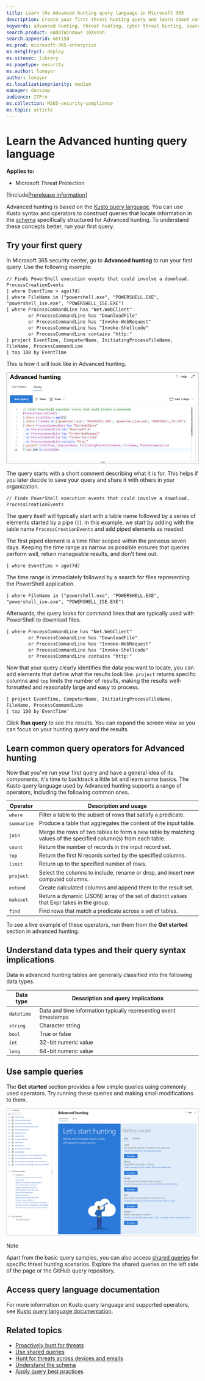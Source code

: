 ```yaml
---
title: Learn the Advanced hunting query language in Microsoft 365
description: Create your first threat hunting query and learn about common operators and other aspects of the Advanced hunting query language
keywords: advanced hunting, threat hunting, cyber threat hunting, search, query, language, learn, first query, telemetry, events, telemetry, custom detections, schema, kusto, operators, data types
search.product: eADQiWindows 10XVcnh
search.appverid: met150
ms.prod: microsoft-365-enterprise
ms.mktglfcycl: deploy
ms.sitesec: library
ms.pagetype: security
ms.author: lomayor
author: lomayor
ms.localizationpriority: medium
manager: dansimp
audience: ITPro
ms.collection: M365-security-compliance 
ms.topic: article
---
```


# Learn the Advanced hunting query language

**Applies to:**
- Microsoft Threat Protection

[!include[Prerelease information](prerelease.md)]

Advanced hunting is based on the [Kusto query language](https://docs.microsoft.com/azure/kusto/query/). You can use Kusto syntax and operators to construct queries that locate information in the [schema](advanced-hunting-schema-tables.md) specifically structured for Advanced hunting. To understand these concepts better, run your first query.

## Try your first query

In Microsoft 365 security center, go to **Advanced hunting** to run your first query. Use the following example:

```
// Finds PowerShell execution events that could involve a download.
ProcessCreationEvents  
| where EventTime > ago(7d)
| where FileName in ("powershell.exe", "POWERSHELL.EXE", "powershell_ise.exe", "POWERSHELL_ISE.EXE") 
| where ProcessCommandLine has "Net.WebClient"
        or ProcessCommandLine has "DownloadFile"
        or ProcessCommandLine has "Invoke-WebRequest"
        or ProcessCommandLine has "Invoke-Shellcode"
        or ProcessCommandLine contains "http:"
| project EventTime, ComputerName, InitiatingProcessFileName, FileName, ProcessCommandLine
| top 100 by EventTime
```

This is how it will look like in Advanced hunting.

![Image of Microsoft Defender ATP Advanced hunting query](../images/advanced-hunting-query-example.png)

The query starts with a short comment describing what it is for. This helps if you later decide to save your query and share it with others in your organization.

```
// Finds PowerShell execution events that could involve a download.
ProcessCreationEvents
```

The query itself will typically start with a table name followed by a series of elements started by a pipe (`|`). In this example, we start by adding  with the table name `ProcessCreationEvents` and add piped elements as needed.

The first piped element is a time filter scoped within the previous seven days. Keeping the time range as narrow as possible ensures that queries perform well, return manageable results, and don't time out.

```
| where EventTime > ago(7d)
```

The time range is immediately followed by a search for files representing the PowerShell application.

```
| where FileName in ("powershell.exe", "POWERSHELL.EXE", "powershell_ise.exe", "POWERSHELL_ISE.EXE")
```

Afterwards, the query looks for command lines that are typically used with PowerShell to download files.

```
| where ProcessCommandLine has "Net.WebClient"
        or ProcessCommandLine has "DownloadFile"
        or ProcessCommandLine has "Invoke-WebRequest"
        or ProcessCommandLine has "Invoke-Shellcode"
        or ProcessCommandLine contains "http:"
```

Now that your query clearly identifies the data you want to locate, you can add elements that define what the results look like. `project` returns specific columns and `top` limits the number of results, making the results well-formatted and reasonably large and easy to process.

```
| project EventTime, ComputerName, InitiatingProcessFileName, FileName, ProcessCommandLine
| top 100 by EventTime'
```

Click **Run query** to see the results. You can expand the screen view so you can focus on your hunting query and the results.

## Learn common query operators for Advanced hunting

Now that you've run your first query and have a general idea of its components, it's time to backtrack a little bit and learn some basics. The Kusto query language used by Advanced hunting supports a range of operators, including the following common ones.

| Operator | Description and usage |
|--|--|
| `where` | Filter a table to the subset of rows that satisfy a predicate. |
| `summarize` | Produce a table that aggregates the content of the input table. |
| `join` | Merge the rows of two tables to form a new table by matching values of the specified column(s) from each table. |
| `count` | Return the number of records in the input record set. |
| `top` | Return the first N records sorted by the specified columns. |
| `limit` | Return up to the specified number of rows. |
| `project` | Select the columns to include, rename or drop, and insert new computed columns. |
| `extend` | Create calculated columns and append them to the result set. |
| `makeset` |  Return a dynamic (JSON) array of the set of distinct values that Expr takes in the group. |
| `find` | Find rows that match a predicate across a set of tables. |

To see a live example of these operators, run them from the **Get started** section in advanced hunting.

## Understand data types and their query syntax implications

Data in advanced hunting tables are generally classified into the following data types.

| Data type | Description and query implications |
|--|--|
| `datetime` | Data and time information typically representing event timestamps |
| `string` | Character string |
| `bool` | True or false |
| `int` | 32-bit numeric value  |
| `long` | 64-bit numeric value |

## Use sample queries

The **Get started** section provides a few simple queries using commonly used operators. Try running these queries and making small modifications to them.

![Image of Advanced hunting window](../images/advanced-hunting-get-started.png)

>[!NOTE]
>Apart from the basic query samples, you can also access [shared queries](advanced-hunting-shared-queries.md) for specific threat hunting scenarios. Explore the shared queries on the left side of the page or the GitHub query repository.

## Access query language documentation

For more information on Kusto query language and supported operators, see [Kusto query language documentation](https://docs.microsoft.com/azure/kusto/query/).

## Related topics
- [Proactively hunt for threats](advanced-hunting-overview.md)
- [Use shared queries](advanced-hunting-shared-queries.md)
- [Hunt for threats across devices and emails](advanced-hunting-query-emails-devices.md)
- [Understand the schema](advanced-hunting-schema-tables.md)
- [Apply query best practices](advanced-hunting-best-practices.md)
